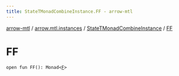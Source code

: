 ```yaml
---
title: StateTMonadCombineInstance.FF - arrow-mtl
---
```


[arrow-mtl](../../index.html) / [arrow.mtl.instances](../index.html) / [StateTMonadCombineInstance](index.html) / [FF](./-f-f.html)

# FF

`open fun FF(): Monad<`[`F`](index.html#F)`>`